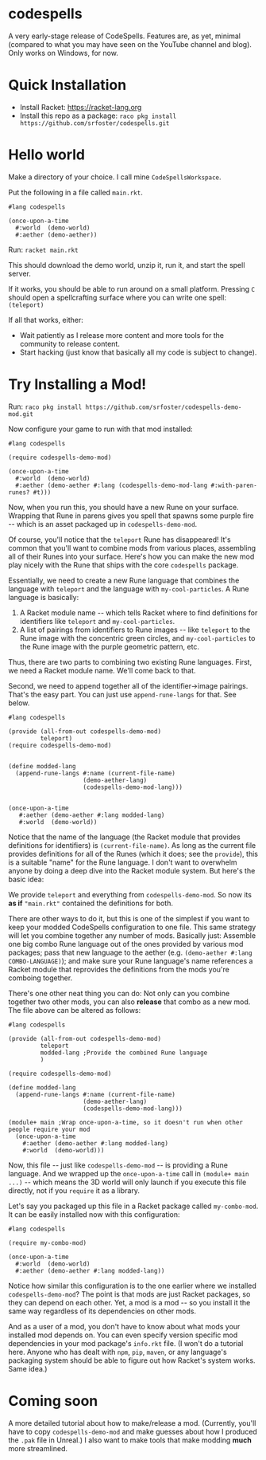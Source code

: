 codespells
==========

A very early-stage release of CodeSpells.  Features are, as yet, minimal (compared to what you may have seen on the YouTube channel and blog).
Only works on Windows, for now. 

# Quick Installation

* Install Racket: https://racket-lang.org
* Install this repo as a package: `raco pkg install https://github.com/srfoster/codespells.git`

# Hello world

Make a directory of your choice.  I call mine `CodeSpellsWorkspace`.

Put the following in a file called `main.rkt`.

```
#lang codespells

(once-upon-a-time
  #:world  (demo-world)
  #:aether (demo-aether))
```

Run: `racket main.rkt`

This should download the demo world, unzip it, run it, and start the spell server.

If it works, you should be able to run around on a small platform.  Pressing `C` should open a spellcrafting surface where you can write one spell: `(teleport)`

If all that works, either:

* Wait patiently as I release more content and more tools for the community to release content.
* Start hacking (just know that basically all my code is subject to change).

# Try Installing a Mod!

Run: `raco pkg install https://github.com/srfoster/codespells-demo-mod.git`

Now configure your game to run with that mod installed:

```
#lang codespells

(require codespells-demo-mod)

(once-upon-a-time
  #:world  (demo-world)
  #:aether (demo-aether #:lang (codespells-demo-mod-lang #:with-paren-runes? #t)))
```

Now, when you run this, you should have a new Rune on your surface.  Wrapping that Rune in parens gives you spell that spawns some purple fire -- which is an asset packaged up in `codespells-demo-mod`.  

Of course, you'll notice that the `teleport` Rune has disappeared!  It's common that you'll want to combine mods from various places, assembling all of their Runes into your surface.  Here's how you can make the new mod play nicely with the Rune that ships with the core `codespells` package.

Essentially, we need to create a new Rune language that combines the language with `teleport` and the language with `my-cool-particles`.  A Rune language is basically:

1) A Racket module name -- which tells Racket where to find definitions for identifiers like `teleport` and `my-cool-particles`.
2) A list of pairings from identifiers to Rune images -- like `teleport` to the Rune image with the concentric green circles, and `my-cool-particles` to the Rune image with the purple geometric pattern, etc.

Thus, there are two parts to combining two existing Rune languages.  First, we need a Racket module name.  We'll come back to that.

Second, we need to append together all of the identifier->image pairings.  That's the easy part.  You can just use `append-rune-langs` for that.  See below.

```
#lang codespells

(provide (all-from-out codespells-demo-mod)
         teleport)
(require codespells-demo-mod)


(define modded-lang
  (append-rune-langs #:name (current-file-name) 
                     (demo-aether-lang)
                     (codespells-demo-mod-lang)))


(once-upon-a-time
   #:aether (demo-aether #:lang modded-lang)
   #:world  (demo-world))
```

Notice that the name of the language (the Racket module that provides definitions for identifiers) is `(current-file-name)`.  As long as the current file provides definitions for all of the Runes (which it does; see the `provide`), this is a suitable "name" for the Rune language.  I don't want to overwhelm anyone by doing a deep dive into the Racket module system.  But here's the basic idea:

 We provide `teleport` and everything from `codespells-demo-mod`.  So now its **as if** `"main.rkt"` contained the definitions for both.  

There are other ways to do it, but this is one of the simplest if you want to keep your modded CodeSpells configuration to one file.  This same strategy will let you combine together any number of mods.  Basically just: Assemble one big combo Rune language out of the ones provided by various mod packages; pass that new language to the aether (e.g. `(demo-aether #:lang COMBO-LANGUAGE)`); and make sure your Rune language's name references a Racket module that reprovides the definitions from the mods you're comboing together.

There's one other neat thing you can do: Not only can you combine together two other mods, you can also **release** that combo as a new mod.  The file above can be altered as follows:

```
#lang codespells

(provide (all-from-out codespells-demo-mod)
         teleport
         modded-lang ;Provide the combined Rune language
         )
         
(require codespells-demo-mod)

(define modded-lang
  (append-rune-langs #:name (current-file-name) 
                     (demo-aether-lang)
                     (codespells-demo-mod-lang)))

(module+ main ;Wrap once-upon-a-time, so it doesn't run when other people require your mod
  (once-upon-a-time
    #:aether (demo-aether #:lang modded-lang)
    #:world  (demo-world)))
```

Now, this file -- just like `codespells-demo-mod` -- is providing a Rune language.  And we wrapped up the `once-upon-a-time` call in `(module+ main ...)` -- which means the 3D world will only launch if you execute this file directly, not if you `require` it as a library.

Let's say you packaged up this file in a Racket package called `my-combo-mod`.  It can be easily installed now with this configuration:

```
#lang codespells

(require my-combo-mod)

(once-upon-a-time
  #:world  (demo-world)
  #:aether (demo-aether #:lang modded-lang))
```

Notice how similar this configuration is to the one earlier where we installed `codespells-demo-mod`?  The point is that mods are just Racket packages, so they can depend on each other.  Yet, a mod is a mod -- so you install it the same way regardless of its dependencies on other mods.

And as a user of a mod, you don't have to know about what mods your installed mod depends on.  You can even specify version specific mod dependencies in your mod package's `info.rkt` file.  (I won't do a tutorial here.  Anyone who has dealt with `npm`, `pip`, `maven`, or any language's packaging system should be able to figure out how Racket's system works.  Same idea.)

# Coming soon

A more detailed tutorial about how to make/release a mod.  (Currently, you'll have to copy `codespells-demo-mod` and make guesses about how I produced the `.pak` file in Unreal.)  I also want to make tools that make modding **much** more streamlined.  




